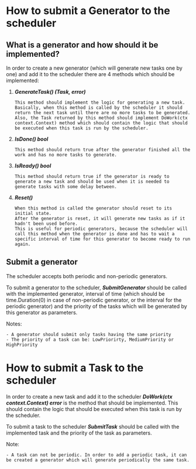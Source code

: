 # How to submit a Generator to the scheduler

## What is a generator and how should it be implemented?
In order to create a new generator (which will generate new tasks one by one) and add it to the scheduler there are 4 methods which should be implemented:
1. ***GenerateTask() (Task, error)***
    ```
    This method should implement the logic for generating a new task. 
    Basically, when this method is called by the scheduler it should return the next task until there are no more tasks to be generated.
    Also, the Task returned by this method should implement DoWork(ctx context.Context) method which should contain the logic that should be executed when this task is run by the scheduler.
    ```
2. ***IsDone() bool***
    ```
    This method should return true after the generator finished all the work and has no more tasks to generate.
    ```
3. ***IsReady() bool***
    ```
    This method should return true if the generator is ready to generate a new task and should be used when it is needed to generate tasks with some delay between.
    ```
4. ***Reset()***
    ```
    When this method is called the generator should reset to its initial state.
    After the generator is reset, it will generate new tasks as if it hadn't been used before.
    This is useful for periodic generators, because the scheduler will call this method when the generator is done and has to wait a specific interval of time for this generator to become ready to run again.
    ```

## Submit a generator
The scheduler accepts both periodic and non-periodic generators.

To submit a generator to the scheduler, ***SubmitGenerator*** should be called with the implemented generator, interval of time (which should be time.Duration(0) in case of non-periodic generator, or the interval for the periodic generator) and the priority of the tasks which will be generated by this generator as parameters.
    
Notes:

    - A generator should submit only tasks having the same priority
    - The priority of a task can be: LowPriorirty, MediumPriority or HighPriority

# How to submit a Task to the scheduler

In order to create a new task and add it to the scheduler ***DoWork(ctx context.Context) error*** is the method that should be implemented. This should contain the logic that should be executed when this task is run by the scheduler.

To submit a task to the scheduler ***SubmitTask*** should be called with the implemented task and the priority of the task as parameters.

Note:

    - A task can not be periodic. In order to add a periodic task, it can be created a generator which will generate periodically the same task.
